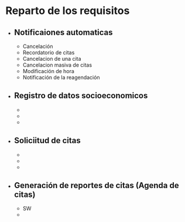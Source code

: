 # Reparto de los requisitos

- Notificaiones automaticas
    --------------------------------
    - Cancelación
    - Recordatorio de citas
    - Cancelacion de una cita
    - Cancelacion masiva de citas
    - Modificación de hora
    - Notificación de la reagendación

- Registro de datos socioeconomicos
    - 
    - 
    - 
    - 

- Soliciitud de citas
    - 
    - 
    - 
    -  

- Generación de reportes de citas (Agenda de citas)
    - 
    - SW
    - 